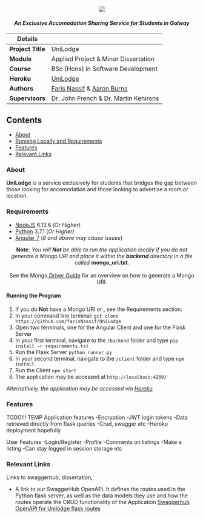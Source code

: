 <p align="center">
    <img src = "https://tc-unilodge.travelclick-websolutions.com/uploads/images/brand/001/562/719/unilodge-logo-2010-cmyk-white-border.png">
</p>

<i align="center">
  <h4>An Exclusive Accomodation Sharing Service for Students in Galway</h4>
</i>

| Details  |   |
| --- | --- |
| **Project Title** | UniLodge
| **Module**  | Applied Project & Minor Dissertation
| **Course** | BSc (Hons) in Software Development
| **Heroku** | [UniLodge](https://unilodge.herokuapp.com/)
| **Authors** | [Faris Nassif](https://github.com/farisNassif) & [Aaron Burns](https://github.com/aaronBurns59) |
| **Supervisors** | Dr. John French & Dr. Martin Kenirons |

## Contents
* [About](#about)
* [Running Locally and Requirements](#running-locally-and-requirements)
* [Features](#design)
* [Relevant Links](#relevant-links)


### About
**UniLodge** is a service exclusively for students that bridges the gap between those looking for accomodation and those looking to advertise a room or location.

### Requirements
* [NodeJS](https://nodejs.org/en/) 6.13.6 (<i>Or Higher)</i>
* [Python](https://www.python.org/downloads/) 3.7.1 (<i>Or Higher)</i>
* [Angular 7](https://angular.io/) (<i>8 and above may cause issues</i>)
<p align="center">
    <b>Note</b>: <i>You will <b>Not</b> be able to run the application locally if you do not generate a Mongo URI and place it within       the <b>backend</b> directory in a file called </i><b>mongo_uri.txt</b>. <br><br> See the Mongo<a href="https://docs.atlas.mongodb.com/driver-connection/"> Driver Guide</a> for an overview on how to generate a Mongo URI.
</p>

#### Running the Program
1. If you do <b>Not</b> have a Mongo URI or , see the Requirements section.
2. In your command line terminal: `git clone https://github.com/farisNassif/UniLodge`
3. Open two terminals, one for the Angular Client and one for the Flask Server
4. In your first terminal, navigate to the `/backend` folder and type `pip install -r requirements.txt`
5. Run the Flask Server `python runner.py`
6. In your second terminal, navigate to the `/client` folder and type `npm install`
7. Run the Client `npm start`
8. The application may be accessed at `http://localhost:4200/`

<i>Alternatively, the application may be accessed via [Heroku](https://unilodge.herokuapp.com/)</i>

### Features
TODO!!! TEMP
Application features
-Encryption
-JWT login tokens
-Data retrieved directly from flask queries
-Crud, swagger etc
-Heroku deployment hopefully

User Features
-Login/Register
-Profile
-Comments on listings
-Make a listing
-Can stay logged in session storage etc


### Relevant Links
Links to swaggerhub, dissertation, 
* A link to our SwaggerHub OpenAPI. It defines the routes used in the Python flask server, as well as the data models they use and how the routes operate the CRUD functionality of the Application
[Swaggerhub OpenAPI for Unilodge flask routes](https://app.swaggerhub.com/apis-docs/GMIT7/Unilodge-API/0.1-oas3#/)
